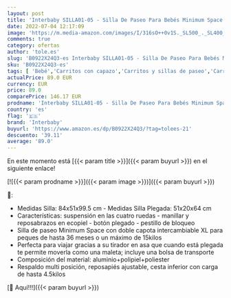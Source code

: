 ```yaml
---
layout: post
title: 'Interbaby SILLA01-05 - Silla De Paseo Para Bebés Minimum Space Beig  unisex'
date: 2022-07-04 12:17:09
image: 'https://m.media-amazon.com/images/I/316sO++0v1S._SL500_._SL400_.jpg'
comments: true
category: ofertas
author: 'tole.es'
slug: 'B0922X24Q3-es Interbaby SILLA01-05 - Silla De Paseo Para Bebés Minimum...'
sku: 'B0922X24Q3-es'
tags: [ 'Bebé','Carritos con capazo','Carritos y sillas de paseo','Carritos, sillas de paseo y accesorios','bebés','interbaby','🇪🇸', ]
actualPrice: 89.0 EUR
currency: EUR
price: 89.0
comparePrice: 146.17 EUR
prodname: 'Interbaby SILLA01-05 - Silla De Paseo Para Bebés Minimum Space Beig  unisex'
country: 'es'
flag: '🇪🇸'
brand: 'Interbaby'
buyurl: 'https://www.amazon.es/dp/B0922X24Q3/?tag=tolees-21'
descuento: '39.11'
average: '89.0'
---
```


En este momento está [{{< param title >}}]({{< param buyurl >}}) en el siguiente enlace!

[![{{< param prodname >}}]({{< param image >}})]({{< param buyurl >}})

🔎:

- Medidas Silla: 84x51x99.5 cm - Medidas Silla Plegada: 51x20x64 cm
- Características: suspensión en las cuatro ruedas - manillar y reposabrazos en ecopiel - botón plegado - pestillo de bloqueo
- Silla de paseo Minimum Space con doble capota intercambiable XL para peques de hasta 36 meses o un máximo de 15kilos
- Perfecta para viajar gracias a su tirador en asa que cuando está plegada te permite moverla como una maleta; incluye una bolsa de transporte
- Composición del material: aluminio+polipiel+poliester
- Respaldo multi posición, reposapiés ajustable, cesta inferior con carga de hasta 4.5kilos

[🛒 Aquí!!!]({{< param buyurl >}})
